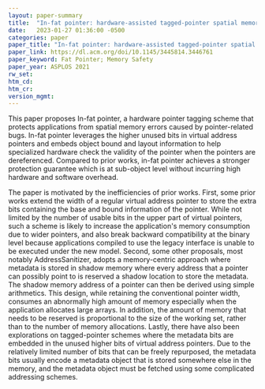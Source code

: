 ```yaml
---
layout: paper-summary
title:  "In-fat pointer: hardware-assisted tagged-pointer spatial memory safety defense with subobject granularity protection"
date:   2023-01-27 01:36:00 -0500
categories: paper
paper_title: "In-fat pointer: hardware-assisted tagged-pointer spatial memory safety defense with subobject granularity protection"
paper_link: https://dl.acm.org/doi/10.1145/3445814.3446761
paper_keyword: Fat Pointer; Memory Safety
paper_year: ASPLOS 2021
rw_set:
htm_cd:
htm_cr:
version_mgmt:
---
```


This paper proposes In-fat pointer, a hardware pointer tagging scheme that protects applications from spatial
memory errors caused by pointer-related bugs. In-fat pointer leverages the higher unused bits in virtual address 
pointers and embeds object bound and layout information to help specialized hardware check the validity of the 
pointer when the pointers are dereferenced.
Compared to prior works, in-fat pointer achieves a stronger protection guarantee which is at sub-object level 
without incurring high hardware and software overhead.

The paper is motivated by the inefficiencies of prior works. First, some prior works extend the width of a 
regular virtual address pointer to store the extra bits containing the base and bound information of the pointer.
While not limited by the number of usable bits in the upper part of virtual pointers, such a scheme is likely to
increase the application's memory consumption due to wider pointers, and also break backward compatibility at the binary
level because applications compiled to use the legacy interface is unable to be executed under the new model.
Second, some other proposals, most notably AddressSanitizer, adopts a memory-centric approach where metadata is
stored in shadow memory where every address that a pointer can possibly point to is reserved a shadow location
to store the metadata. The shadow memory address of a pointer can then be derived using simple arithmetics.
This design, while retaining the conventional pointer width, consumes an abnormally high amount of memory especially
when the application allocates large arrays. In addition, the amount of memory that needs to be reserved is 
proportional to the size of the working set, rather than to the number of memory allocations.
Lastly, there have also been explorations on tagged-pointer schemes where the metadata bits are embedded in 
the unused higher bits of virtual address pointers. Due to the relatively limited number of bits that can be 
freely repurposed, the metadata bits usually encode a metadata object that is stored somewhere else in the memory,
and the metadata object must be fetched using some complicated addressing schemes.

